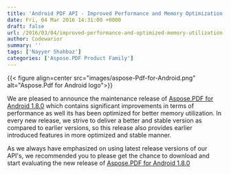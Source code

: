 ```yaml
---
title: 'Android PDF API - Improved Performance and Memory Optimization'
date: Fri, 04 Mar 2016 14:31:00 +0000
draft: false
url: /2016/03/04/improved-performance-and-optimized-memory-utilization-in-aspose.pdf-for-android-1.8.0/
author: Codewarior
summary: ''
tags: ['Nayyer Shahbaz']
categories: ['Aspose.PDF Product Family']
---
```




{{< figure align=center src="images/aspose-Pdf-for-Android.png" alt="Aspose.Pdf for Android logo">}}


We are pleased to announce the maintenance release of [Aspose.PDF for Android 1.8.0][1] which contains significant improvements in terms of performance as well its has been optimized for better memory utilization. In every new release, we strive to deliver a better and stable version as compared to earlier versions, so this release also provides earlier introduced features in more optimized and stable manner.

As we always have emphasized on using latest release versions of our API's, we recommended you to please get the chance to download and start evaluating the new release of [Aspose.PDF for Android 1.8.0][2]




[1]: https://downloads.aspose.com/pdf/androidjava
[2]: https://downloads.aspose.com/pdf/androidjava




